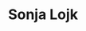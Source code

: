---
SICRIS: null
draft: false
fixName: sonja_lojk
lab: null
labPos: null
location: null
mailInfo: sonja.lojk@fri.uni-lj.si
officeHours: null
profName: Sonja Lojk
profTitle: Kadrovska služba
telephoneInfo: null
title: Sonja Lojk
---